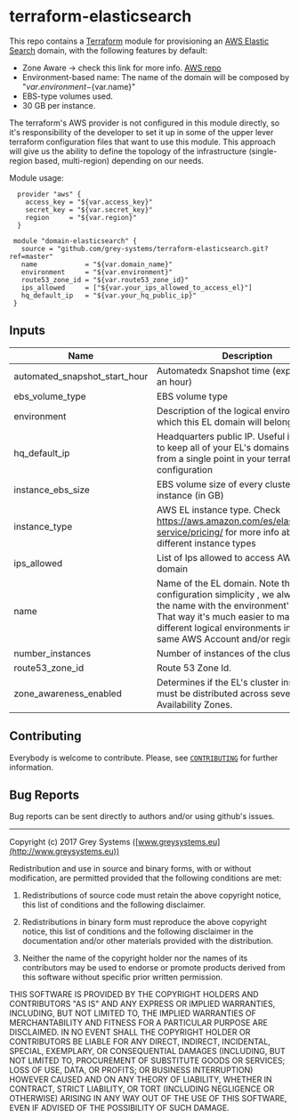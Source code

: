 # terraform-elasticsearch

This repo contains a [Terraform](https://terraform.io/) module for
provisioning an [AWS Elastic Search](https://aws.amazon.com/es/elasticsearch-service/) domain, with the following features by default:

* Zone Aware -> check this link for more info. [AWS repo](http://docs.aws.amazon.com/elasticsearch-service/latest/developerguide/es-managedomains.html#es-managedomains-zoneawareness)
* Environment-based name: The name of the domain will be composed by "${var.environment}-${var.name}"
* EBS-type volumes used.
* 30 GB per instance.

The terraform's AWS provider is not configured in this module directly, so it's responsibility of the developer to set it up in some of the upper lever terraform configuration files that want to use this module. This approach will give us the ability to define the topology of the infrastructure (single-region based, multi-region) depending on our needs.

Module usage:

      provider "aws" {
        access_key = "${var.access_key}"
        secret_key = "${var.secret_key}"
        region     = "${var.region}"
      }

     module "domain-elasticsearch" {
       source = "github.com/grey-systems/terraform-elasticsearch.git?ref=master"       
       name            = "${var.domain_name}"
       environment     = "${var.environment}"
       route53_zone_id = "${var.route53_zone_id}"
       ips_allowed     = ["${var.your_ips_allowed_to_access_el}"]
       hq_default_ip   = "${var.your_hq_public_ip}"
     }



Inputs
---------

| Name | Description | Type | Default | Required |
|------|-------------|:----:|:-----:|:-----:|
| automated_snapshot_start_hour |  Automatedx Snapshot time (expresses as an hour) | string | `23` | no |
| ebs_volume_type | EBS volume type | string | `gp2` | no |
| environment |  Description of the logical environment to which this EL domain will belong to | string | - | yes |
| hq_default_ip |  Headquarters public IP. Useful if you want to keep all of your EL's domains accesible from a single point in your terraform's configuration | string |  | yes |
| instance_ebs_size |  EBS volume size of every cluster's instance (in GB) | string | `30` | no |
| instance_type |  AWS EL instance type. Check https://aws.amazon.com/es/elasticsearch-service/pricing/ for more info about the different instance types | string | `t2.small.elasticsearch` | no |
| ips_allowed |  List of Ips allowed to access AWS EL domain | list | - | yes |
| name |  Name of the EL domain. Note that for configuration simplicity , we always prefix the name with the environment's name. That way it's much easier to manage different  logical environments inside the same AWS Account  and/or region. | string | - | yes |
| number_instances |  Number of instances of the cluster | string | `2` | no |
| route53_zone_id |  Route 53 Zone Id. | string | - | yes |
| zone_awareness_enabled |  Determines if the EL's cluster instances must be distributed across several Availability Zones. | string | `true` | no |

Contributing
------------
Everybody is welcome to contribute. Please, see [`CONTRIBUTING`][contrib] for further information.

[contrib]: CONTRIBUTING.md

Bug Reports
-----------

Bug reports can be sent directly to authors and/or using github's issues.


-------

Copyright (c) 2017 Grey Systems ([www.greysystems.eu](http://www.greysystems.eu))

Redistribution and use in source and binary forms, with or without modification, are permitted provided that the following conditions are met:

1. Redistributions of source code must retain the above copyright notice, this list of conditions and the following disclaimer.

2. Redistributions in binary form must reproduce the above copyright notice, this list of conditions and the following disclaimer in the documentation and/or other materials provided with the distribution.

3. Neither the name of the copyright holder nor the names of its contributors may be used to endorse or promote products derived from this software without specific prior written permission.

THIS SOFTWARE IS PROVIDED BY THE COPYRIGHT HOLDERS AND CONTRIBUTORS "AS IS" AND ANY EXPRESS OR IMPLIED WARRANTIES, INCLUDING, BUT NOT LIMITED TO, THE IMPLIED WARRANTIES OF MERCHANTABILITY AND FITNESS FOR A PARTICULAR PURPOSE ARE DISCLAIMED. IN NO EVENT SHALL THE COPYRIGHT HOLDER OR CONTRIBUTORS BE LIABLE FOR ANY DIRECT, INDIRECT, INCIDENTAL, SPECIAL, EXEMPLARY, OR CONSEQUENTIAL DAMAGES (INCLUDING, BUT NOT LIMITED TO, PROCUREMENT OF SUBSTITUTE GOODS OR SERVICES; LOSS OF USE, DATA, OR PROFITS; OR BUSINESS INTERRUPTION) HOWEVER CAUSED AND ON ANY THEORY OF LIABILITY, WHETHER IN CONTRACT, STRICT LIABILITY, OR TORT (INCLUDING NEGLIGENCE OR OTHERWISE) ARISING IN ANY WAY OUT OF THE USE OF THIS SOFTWARE, EVEN IF ADVISED OF THE POSSIBILITY OF SUCH DAMAGE.
